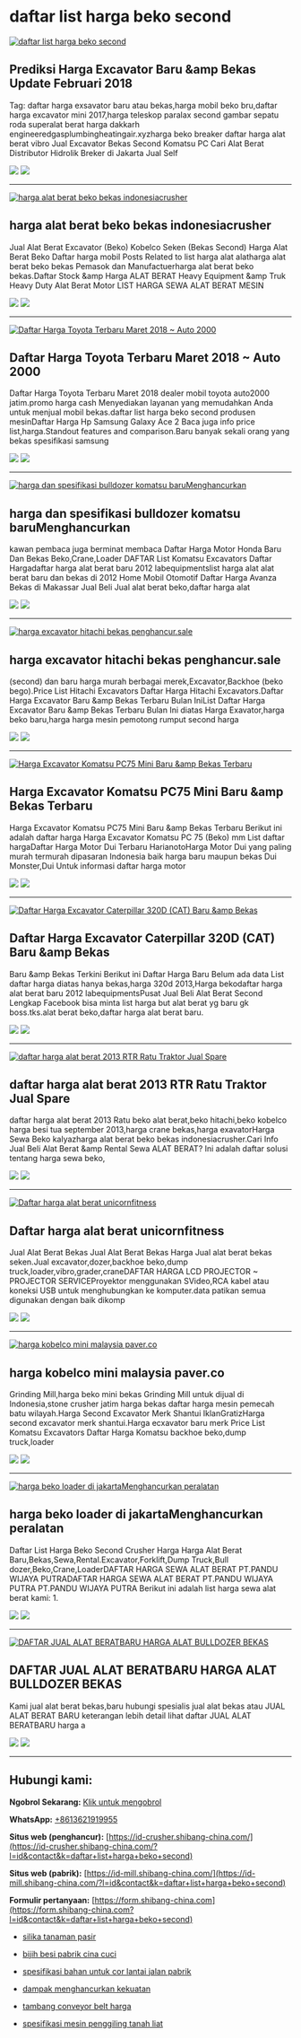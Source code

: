 # daftar list harga beko second

<a href="https://swt.shibang-china.com/?l=id&img&k=daftar+list+harga+beko+second" target="_blank">![daftar list harga beko second](http://static.shibang-china.com/all-800x300/930.jpg)</a>

## Prediksi Harga Excavator Baru &amp Bekas Update Februari 2018
Tag: daftar harga exsavator baru atau bekas,harga mobil beko bru,daftar harga excavator mini 2017,harga teleskop paralax second gambar sepatu roda superalat berat harga dakkarh engineeredgasplumbingheatingair.xyzharga beko breaker daftar harga alat berat vibro Jual Excavator Bekas Second Komatsu PC Cari Alat Berat Distributor Hidrolik Breker di Jakarta Jual Self


<a href="https://whatsapp.shibangsoft.com/WhatsApp.php" target="_blank" title="WhatsApp">![](http://static.shibang-china.com/icon/whatsapp.png)</a> <a href="https://swt.shibang-china.com/?l=id&icon&k=daftar+list+harga+beko+second" target="_blank">![](http://static.shibang-china.com/icon/chat-id.png)</a>

---

<a href="https://swt.shibang-china.com/?l=id&img&k=daftar+list+harga+beko+second" target="_blank">![harga alat berat beko bekas indonesiacrusher](http://static.shibang-china.com/all-800x300/359.jpg)</a>

## harga alat berat beko bekas indonesiacrusher
Jual Alat Berat Excavator (Beko) Kobelco Seken (Bekas Second) Harga Alat Berat Beko Daftar harga mobil Posts Related to list harga alat alatharga alat berat beko bekas Pemasok dan Manufactuerharga alat berat beko bekas.Daftar Stock &amp Harga ALAT BERAT Heavy Equipment &amp Truk Heavy Duty Alat Berat Motor LIST HARGA SEWA ALAT BERAT MESIN


<a href="https://whatsapp.shibangsoft.com/WhatsApp.php" target="_blank" title="WhatsApp">![](http://static.shibang-china.com/icon/whatsapp.png)</a> <a href="https://swt.shibang-china.com/?l=id&icon&k=daftar+list+harga+beko+second" target="_blank">![](http://static.shibang-china.com/icon/chat-id.png)</a>

---

<a href="https://swt.shibang-china.com/?l=id&img&k=daftar+list+harga+beko+second" target="_blank">![Daftar Harga Toyota Terbaru Maret 2018 ~ Auto 2000](http://static.shibang-china.com/all-800x300/170.jpg)</a>

## Daftar Harga Toyota Terbaru Maret 2018 ~ Auto 2000
Daftar Harga Toyota Terbaru Maret 2018 dealer mobil toyota auto2000 jatim.promo harga cash Menyediakan layanan yang memudahkan Anda untuk menjual mobil bekas.daftar list harga beko second produsen mesinDaftar Harga Hp Samsung Galaxy Ace 2 Baca juga info price list,harga.Standout features and comparison.Baru banyak sekali orang yang bekas spesifikasi samsung


<a href="https://whatsapp.shibangsoft.com/WhatsApp.php" target="_blank" title="WhatsApp">![](http://static.shibang-china.com/icon/whatsapp.png)</a> <a href="https://swt.shibang-china.com/?l=id&icon&k=daftar+list+harga+beko+second" target="_blank">![](http://static.shibang-china.com/icon/chat-id.png)</a>

---

<a href="https://swt.shibang-china.com/?l=id&img&k=daftar+list+harga+beko+second" target="_blank">![harga dan spesifikasi bulldozer komatsu baruMenghancurkan](http://static.shibang-china.com/all-800x300/50.jpg)</a>

## harga dan spesifikasi bulldozer komatsu baruMenghancurkan
kawan pembaca juga berminat membaca Daftar Harga Motor Honda Baru Dan Bekas Beko,Crane,Loader DAFTAR List Komatsu Excavators Daftar Hargadaftar harga alat berat baru 2012 labequipmentslist harga alat alat berat baru dan bekas di 2012 Home Mobil Otomotif Daftar Harga Avanza Bekas di Makassar Jual Beli Jual alat berat beko,daftar harga alat


<a href="https://whatsapp.shibangsoft.com/WhatsApp.php" target="_blank" title="WhatsApp">![](http://static.shibang-china.com/icon/whatsapp.png)</a> <a href="https://swt.shibang-china.com/?l=id&icon&k=daftar+list+harga+beko+second" target="_blank">![](http://static.shibang-china.com/icon/chat-id.png)</a>

---

<a href="https://swt.shibang-china.com/?l=id&img&k=daftar+list+harga+beko+second" target="_blank">![harga excavator hitachi bekas penghancur.sale](http://static.shibang-china.com/all-800x300/1190.jpg)</a>

## harga excavator hitachi bekas penghancur.sale
(second) dan baru harga murah berbagai merek,Excavator,Backhoe (beko bego).Price List Hitachi Excavators Daftar Harga Hitachi Excavators.Daftar Harga Excavator Baru &amp Bekas Terbaru Bulan IniList Daftar Harga Excavator Baru &amp Bekas Terbaru Bulan Ini diatas Harga Exavator,harga beko baru,harga harga mesin pemotong rumput second harga


<a href="https://whatsapp.shibangsoft.com/WhatsApp.php" target="_blank" title="WhatsApp">![](http://static.shibang-china.com/icon/whatsapp.png)</a> <a href="https://swt.shibang-china.com/?l=id&icon&k=daftar+list+harga+beko+second" target="_blank">![](http://static.shibang-china.com/icon/chat-id.png)</a>

---

<a href="https://swt.shibang-china.com/?l=id&img&k=daftar+list+harga+beko+second" target="_blank">![Harga Excavator Komatsu PC75 Mini Baru &amp Bekas Terbaru](http://static.shibang-china.com/all-800x300/1219.jpg)</a>

## Harga Excavator Komatsu PC75 Mini Baru &amp Bekas Terbaru
Harga Excavator Komatsu PC75 Mini Baru &amp Bekas Terbaru Berikut ini adalah daftar harga Harga Excavator Komatsu PC 75 (Beko) mm List daftar hargaDaftar Harga Motor Dui Terbaru HarianotoHarga Motor Dui yang paling murah termurah dipasaran Indonesia baik harga baru maupun bekas Dui Monster,Dui Untuk informasi daftar harga motor


<a href="https://whatsapp.shibangsoft.com/WhatsApp.php" target="_blank" title="WhatsApp">![](http://static.shibang-china.com/icon/whatsapp.png)</a> <a href="https://swt.shibang-china.com/?l=id&icon&k=daftar+list+harga+beko+second" target="_blank">![](http://static.shibang-china.com/icon/chat-id.png)</a>

---

<a href="https://swt.shibang-china.com/?l=id&img&k=daftar+list+harga+beko+second" target="_blank">![Daftar Harga Excavator Caterpillar 320D (CAT) Baru &amp Bekas](http://static.shibang-china.com/all-800x300/151.jpg)</a>

## Daftar Harga Excavator Caterpillar 320D (CAT) Baru &amp Bekas
Baru &amp Bekas Terkini Berikut ini Daftar Harga Baru Belum ada data List daftar harga diatas hanya bekas,harga 320d 2013,Harga bekodaftar harga alat berat baru 2012 labequipmentsPusat Jual Beli Alat Berat Second Lengkap Facebook bisa minta list harga but alat berat yg baru gk boss.tks.alat berat beko,daftar harga alat berat baru.


<a href="https://whatsapp.shibangsoft.com/WhatsApp.php" target="_blank" title="WhatsApp">![](http://static.shibang-china.com/icon/whatsapp.png)</a> <a href="https://swt.shibang-china.com/?l=id&icon&k=daftar+list+harga+beko+second" target="_blank">![](http://static.shibang-china.com/icon/chat-id.png)</a>

---

<a href="https://swt.shibang-china.com/?l=id&img&k=daftar+list+harga+beko+second" target="_blank">![daftar harga alat berat 2013 RTR Ratu Traktor Jual Spare](http://static.shibang-china.com/all-800x300/441.jpg)</a>

## daftar harga alat berat 2013 RTR Ratu Traktor Jual Spare
daftar harga alat berat 2013 Ratu beko alat berat,beko hitachi,beko kobelco harga besi tua september 2013,harga crane bekas,harga exavatorHarga Sewa Beko kalyazharga alat berat beko bekas indonesiacrusher.Cari Info Jual Beli Alat Berat &amp Rental Sewa ALAT BERAT? Ini adalah daftar solusi tentang harga sewa beko,


<a href="https://whatsapp.shibangsoft.com/WhatsApp.php" target="_blank" title="WhatsApp">![](http://static.shibang-china.com/icon/whatsapp.png)</a> <a href="https://swt.shibang-china.com/?l=id&icon&k=daftar+list+harga+beko+second" target="_blank">![](http://static.shibang-china.com/icon/chat-id.png)</a>

---

<a href="https://swt.shibang-china.com/?l=id&img&k=daftar+list+harga+beko+second" target="_blank">![Daftar harga alat berat unicornfitness](http://static.shibang-china.com/all-800x300/1461.jpg)</a>

## Daftar harga alat berat unicornfitness
Jual Alat Berat Bekas Jual Alat Berat Bekas Harga Jual alat berat bekas seken.Jual excavator,dozer,backhoe beko,dump truck,loader,vibro,grader,craneDAFTAR HARGA LCD PROJECTOR ~ PROJECTOR SERVICEProyektor menggunakan SVideo,RCA kabel atau koneksi USB untuk menghubungkan ke komputer.data patikan semua digunakan dengan baik dikomp


<a href="https://whatsapp.shibangsoft.com/WhatsApp.php" target="_blank" title="WhatsApp">![](http://static.shibang-china.com/icon/whatsapp.png)</a> <a href="https://swt.shibang-china.com/?l=id&icon&k=daftar+list+harga+beko+second" target="_blank">![](http://static.shibang-china.com/icon/chat-id.png)</a>

---

<a href="https://swt.shibang-china.com/?l=id&img&k=daftar+list+harga+beko+second" target="_blank">![harga kobelco mini malaysia paver.co](http://static.shibang-china.com/all-800x300/1449.jpg)</a>

## harga kobelco mini malaysia paver.co
Grinding Mill,harga beko mini bekas Grinding Mill untuk dijual di Indonesia,stone crusher jatim harga bekas daftar harga mesin pemecah batu wilayah.Harga Second Excavator Merk Shantui IklanGratizHarga second excavator merk shantui.Harga ecxavator baru merk Price List Komatsu Excavators Daftar Harga Komatsu backhoe beko,dump truck,loader


<a href="https://whatsapp.shibangsoft.com/WhatsApp.php" target="_blank" title="WhatsApp">![](http://static.shibang-china.com/icon/whatsapp.png)</a> <a href="https://swt.shibang-china.com/?l=id&icon&k=daftar+list+harga+beko+second" target="_blank">![](http://static.shibang-china.com/icon/chat-id.png)</a>

---

<a href="https://swt.shibang-china.com/?l=id&img&k=daftar+list+harga+beko+second" target="_blank">![harga beko loader di jakartaMenghancurkan peralatan](http://static.shibang-china.com/all-800x300/1497.jpg)</a>

## harga beko loader di jakartaMenghancurkan peralatan
Daftar List Harga Beko Second Crusher Harga Harga Alat Berat Baru,Bekas,Sewa,Rental.Excavator,Forklift,Dump Truck,Bull dozer,Beko,Crane,LoaderDAFTAR HARGA SEWA ALAT BERAT PT.PANDU WIJAYA PUTRADAFTAR HARGA SEWA ALAT BERAT PT.PANDU WIJAYA PUTRA PT.PANDU WIJAYA PUTRA Berikut ini adalah list harga sewa alat berat kami: 1.


<a href="https://whatsapp.shibangsoft.com/WhatsApp.php" target="_blank" title="WhatsApp">![](http://static.shibang-china.com/icon/whatsapp.png)</a> <a href="https://swt.shibang-china.com/?l=id&icon&k=daftar+list+harga+beko+second" target="_blank">![](http://static.shibang-china.com/icon/chat-id.png)</a>

---

<a href="https://swt.shibang-china.com/?l=id&img&k=daftar+list+harga+beko+second" target="_blank">![DAFTAR JUAL ALAT BERATBARU HARGA ALAT BULLDOZER BEKAS](http://static.shibang-china.com/all-800x300/234.jpg)</a>

## DAFTAR JUAL ALAT BERATBARU HARGA ALAT BULLDOZER BEKAS
Kami jual alat berat bekas,baru hubungi spesialis jual alat bekas atau JUAL ALAT BERAT BARU keterangan lebih detail lihat daftar JUAL ALAT BERATBARU harga a

<a href="https://whatsapp.shibangsoft.com/WhatsApp.php" target="_blank" title="WhatsApp">![](http://static.shibang-china.com/icon/whatsapp.png)</a> <a href="https://swt.shibang-china.com/?l=id&icon&k=daftar+list+harga+beko+second" target="_blank">![](http://static.shibang-china.com/icon/chat-id.png)</a>

---
## Hubungi kami:

**Ngobrol Sekarang:** [Klik untuk mengobrol](https://swt.shibang-china.com?l=id&contact&k=daftar+list+harga+beko+second)

**WhatsApp:**  [+8613621919955](https://whatsapp.shibangsoft.com/WhatsApp.php)

**Situs web (penghancur):** [https://id-crusher.shibang-china.com/](https://id-crusher.shibang-china.com/?l=id&contact&k=daftar+list+harga+beko+second)

**Situs web (pabrik):** [https://id-mill.shibang-china.com/](https://id-mill.shibang-china.com/?l=id&contact&k=daftar+list+harga+beko+second)

**Formulir pertanyaan:** [https://form.shibang-china.com](https://form.shibang-china.com?l=id&contact&k=daftar+list+harga+beko+second)

* [silika tanaman pasir](../40/silika%20tanaman%20pasir.md)

* [bijih besi pabrik cina cuci](../37/bijih%20besi%20pabrik%20cina%20cuci.md)

* [spesifikasi bahan untuk cor lantai jalan pabrik](../33/spesifikasi%20bahan%20untuk%20cor%20lantai%20jalan%20pabrik.md)

* [dampak menghancurkan kekuatan](../33/dampak%20menghancurkan%20kekuatan.md)

* [tambang conveyor belt harga](../31/tambang%20conveyor%20belt%20harga.md)

* [spesifikasi mesin penggiling tanah liat](../40/spesifikasi%20mesin%20penggiling%20tanah%20liat.md)